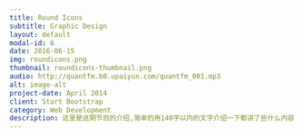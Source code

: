 ```yaml
---
title: Round Icons
subtitle: Graphic Design
layout: default
modal-id: 6
date: 2016-06-15
img: roundicons.png
thumbnail: roundicons-thumbnail.png
audio: http://quantfm.b0.upaiyun.com/quantfm_001.mp3
alt: image-alt
project-date: April 2014
client: Start Bootstrap
category: Web Development
description: 这里是这期节目的介绍,简单的用140字以内的文字介绍一下都讲了些什么内容.
---
```

